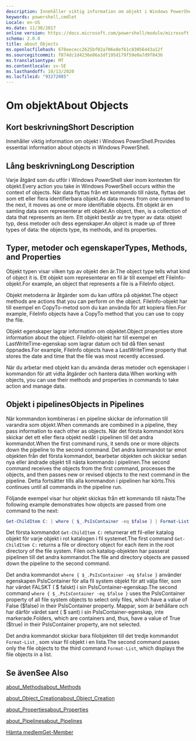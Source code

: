 ```yaml
---
description: Innehåller viktig information om objekt i Windows PowerShell.
keywords: powershell,cmdlet
Locale: en-US
ms.date: 11/30/2017
online version: https://docs.microsoft.com/powershell/module/microsoft.powershell.core/about/about_objects?view=powershell-5.1&WT.mc_id=ps-gethelp
schema: 2.0.0
title: about_Objects
ms.openlocfilehash: 678eececc2625bf02a706e8ef61c83056443a12f
ms.sourcegitcommit: f874dc1d4236e06a3df195d179f59e0a7d9f8436
ms.translationtype: MT
ms.contentlocale: sv-SE
ms.lasthandoff: 10/13/2020
ms.locfileid: "93272085"
---
```

# <a name="about-objects"></a><span data-ttu-id="544cd-104">Om objekt</span><span class="sxs-lookup"><span data-stu-id="544cd-104">About Objects</span></span>

## <a name="short-description"></a><span data-ttu-id="544cd-105">Kort beskrivning</span><span class="sxs-lookup"><span data-stu-id="544cd-105">Short Description</span></span>

<span data-ttu-id="544cd-106">Innehåller viktig information om objekt i Windows PowerShell.</span><span class="sxs-lookup"><span data-stu-id="544cd-106">Provides essential information about objects in Windows PowerShell.</span></span>

## <a name="long-description"></a><span data-ttu-id="544cd-107">Lång beskrivning</span><span class="sxs-lookup"><span data-stu-id="544cd-107">Long Description</span></span>

<span data-ttu-id="544cd-108">Varje åtgärd som du utför i Windows PowerShell sker inom kontexten för objekt.</span><span class="sxs-lookup"><span data-stu-id="544cd-108">Every action you take in Windows PowerShell occurs within the context of objects.</span></span> <span data-ttu-id="544cd-109">När data flyttas från ett kommando till nästa, flyttas det som ett eller flera identifierbara objekt.</span><span class="sxs-lookup"><span data-stu-id="544cd-109">As data moves from one command to the next, it moves as one or more identifiable objects.</span></span> <span data-ttu-id="544cd-110">Ett objekt är en samling data som representerar ett objekt.</span><span class="sxs-lookup"><span data-stu-id="544cd-110">An object, then, is a collection of data that represents an item.</span></span> <span data-ttu-id="544cd-111">Ett objekt består av tre typer av data: objekt typ, dess metoder och dess egenskaper.</span><span class="sxs-lookup"><span data-stu-id="544cd-111">An object is made up of three types of data: the objects type, its methods, and its properties.</span></span>

## <a name="types-methods-and-properties"></a><span data-ttu-id="544cd-112">Typer, metoder och egenskaper</span><span class="sxs-lookup"><span data-stu-id="544cd-112">Types, Methods, and Properties</span></span>

<span data-ttu-id="544cd-113">Objekt typen visar vilken typ av objekt den är.</span><span class="sxs-lookup"><span data-stu-id="544cd-113">The object type tells what kind of object it is.</span></span> <span data-ttu-id="544cd-114">Ett objekt som representerar en fil är till exempel ett FileInfo-objekt.</span><span class="sxs-lookup"><span data-stu-id="544cd-114">For example, an object that represents a file is a FileInfo object.</span></span>

<span data-ttu-id="544cd-115">Objekt metoderna är åtgärder som du kan utföra på objektet.</span><span class="sxs-lookup"><span data-stu-id="544cd-115">The object methods are actions that you can perform on the object.</span></span>
<span data-ttu-id="544cd-116">FileInfo-objekt har till exempel en CopyTo-metod som du kan använda för att kopiera filen.</span><span class="sxs-lookup"><span data-stu-id="544cd-116">For example, FileInfo objects have a CopyTo method that you can use to copy the file.</span></span>

<span data-ttu-id="544cd-117">Objekt egenskaper lagrar information om objektet.</span><span class="sxs-lookup"><span data-stu-id="544cd-117">Object properties store information about the object.</span></span> <span data-ttu-id="544cd-118">FileInfo-objekt har till exempel en LastWriteTime-egenskap som lagrar datum och tid då filen senast öppnades.</span><span class="sxs-lookup"><span data-stu-id="544cd-118">For example, FileInfo objects have a LastWriteTime property that stores the date and time that the file was most recently accessed.</span></span>

<span data-ttu-id="544cd-119">När du arbetar med objekt kan du använda deras metoder och egenskaper i kommandon för att vidta åtgärder och hantera data.</span><span class="sxs-lookup"><span data-stu-id="544cd-119">When working with objects, you can use their methods and properties in commands to take action and manage data.</span></span>

## <a name="objects-in-pipelines"></a><span data-ttu-id="544cd-120">Objekt i pipelines</span><span class="sxs-lookup"><span data-stu-id="544cd-120">Objects in Pipelines</span></span>

<span data-ttu-id="544cd-121">När kommandon kombineras i en pipeline skickar de information till varandra som objekt.</span><span class="sxs-lookup"><span data-stu-id="544cd-121">When commands are combined in a pipeline, they pass information to each other as objects.</span></span> <span data-ttu-id="544cd-122">När det första kommandot körs skickar det ett eller flera objekt nedåt i pipelinen till det andra kommandot.</span><span class="sxs-lookup"><span data-stu-id="544cd-122">When the first command runs, it sends one or more objects down the pipeline to the second command.</span></span> <span data-ttu-id="544cd-123">Det andra kommandot tar emot objekten från det första kommandot, bearbetar objekten och skickar sedan nya eller ändrade objekt till nästa kommando i pipelinen.</span><span class="sxs-lookup"><span data-stu-id="544cd-123">The second command receives the objects from the first command, processes the objects, and then passes new or revised objects to the next command in the pipeline.</span></span>
<span data-ttu-id="544cd-124">Detta fortsätter tills alla kommandon i pipelinen har körts.</span><span class="sxs-lookup"><span data-stu-id="544cd-124">This continues until all commands in the pipeline run.</span></span>

<span data-ttu-id="544cd-125">Följande exempel visar hur objekt skickas från ett kommando till nästa:</span><span class="sxs-lookup"><span data-stu-id="544cd-125">The following example demonstrates how objects are passed from one command to the next:</span></span>

```powershell
Get-ChildItem C: | where { $_.PsIsContainer -eq $false } | Format-List
```

<span data-ttu-id="544cd-126">Det första kommandot `Get-ChildItem C:` returnerar ett fil-eller katalog objekt för varje objekt i rot katalogen i fil systemet.</span><span class="sxs-lookup"><span data-stu-id="544cd-126">The first command `Get-ChildItem C:` returns a file or directory object for each item in the root directory of the file system.</span></span> <span data-ttu-id="544cd-127">Filen och katalog-objekten har passerat pipelinen till det andra kommandot.</span><span class="sxs-lookup"><span data-stu-id="544cd-127">The file and directory objects are passed down the pipeline to the second command.</span></span>

<span data-ttu-id="544cd-128">Det andra kommandot `where { $_.PsIsContainer -eq $false }` använder egenskapen PsIsContainer för alla fil system objekt för att välja filer, som har värdet FALSKT ( \$ falskt) i sin PsIsContainer-egenskap.</span><span class="sxs-lookup"><span data-stu-id="544cd-128">The second command `where { $_.PsIsContainer -eq $false }` uses the PsIsContainer property of all file system objects to select only files, which have a value of False (\$false) in their PsIsContainer property.</span></span> <span data-ttu-id="544cd-129">Mappar, som är behållare och har därför värdet sant ( \$ sant) i sin PsIsContainer-egenskap, inte markerade.</span><span class="sxs-lookup"><span data-stu-id="544cd-129">Folders, which are containers and, thus, have a value of True (\$true) in their PsIsContainer property, are not selected.</span></span>

<span data-ttu-id="544cd-130">Det andra kommandot skickar bara filobjekten till det tredje kommandot `Format-List` , som visar fil objekt i en lista.</span><span class="sxs-lookup"><span data-stu-id="544cd-130">The second command passes only the file objects to the third command `Format-List`, which displays the file objects in a list.</span></span>

## <a name="see-also"></a><span data-ttu-id="544cd-131">Se även</span><span class="sxs-lookup"><span data-stu-id="544cd-131">See Also</span></span>

[<span data-ttu-id="544cd-132">about_Methods</span><span class="sxs-lookup"><span data-stu-id="544cd-132">about_Methods</span></span>](about_Methods.md)

[<span data-ttu-id="544cd-133">about_Object_Creation</span><span class="sxs-lookup"><span data-stu-id="544cd-133">about_Object_Creation</span></span>](about_Object_Creation.md)

[<span data-ttu-id="544cd-134">about_Properties</span><span class="sxs-lookup"><span data-stu-id="544cd-134">about_Properties</span></span>](about_Properties.md)

[<span data-ttu-id="544cd-135">about_Pipelines</span><span class="sxs-lookup"><span data-stu-id="544cd-135">about_Pipelines</span></span>](about_Pipelines.md)

[<span data-ttu-id="544cd-136">Hämta medlem</span><span class="sxs-lookup"><span data-stu-id="544cd-136">Get-Member</span></span>](xref:Microsoft.PowerShell.Utility.Get-Member)
